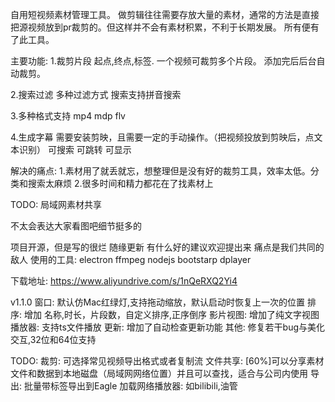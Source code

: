 自用短视频素材管理工具。
做剪辑往往需要存放大量的素材，通常的方法是直接把源视频放到pr裁剪的。但这样并不会有素材积累，不利于长期发展。
所有便有了此工具。

主要功能:
1.裁剪片段
	起点,终点,标签. 一个视频可裁剪多个片段。 添加完后后台自动裁剪。

2.搜索过滤
	多种过滤方式
	搜索支持拼音搜索

3.多种格式支持
	mp4 mdp flv 
	
4.生成字幕
	需要安装剪映，且需要一定的手动操作。（把视频投放到剪映后，点文本识别）
	可搜索 可跳转 可显示

解决的痛点:
1.素材用了就丢就忘，想整理但是没有好的裁剪工具，效率太低。分类和搜索太麻烦
2.很多时间和精力都花在了找素材上

TODO:
	局域网素材共享

不太会表达大家看图吧细节挺多的


项目开源，但是写的很烂
随缘更新 有什么好的建议欢迎提出来 痛点是我们共同的敌人
使用的工具: electron ffmpeg nodejs bootstarp dplayer 

下载地址: https://www.aliyundrive.com/s/1nQeRXQ2Yi4

v1.1.0
	窗口: 默认仿Mac红绿灯,支持拖动缩放，默认启动时恢复上一次的位置
	排序: 增加 名称,时长，片段数，自定义排序,正序倒序
	影片视图: 增加了纯文字视图
	播放器: 支持ts文件播放
	更新: 增加了自动检查更新功能
	其他: 修复若干bug与美化交互,32位和64位支持

TODO:
	裁剪: 可选择常见视频导出格式或者复制流
	文件共享: [60%]可以分享素材文件和数据到本地磁盘（局域网网络位置）并且可以查找，适合与公司内使用
	导出: 批量带标签导出到Eagle
	加载网络播放器: 如bilibili,油管